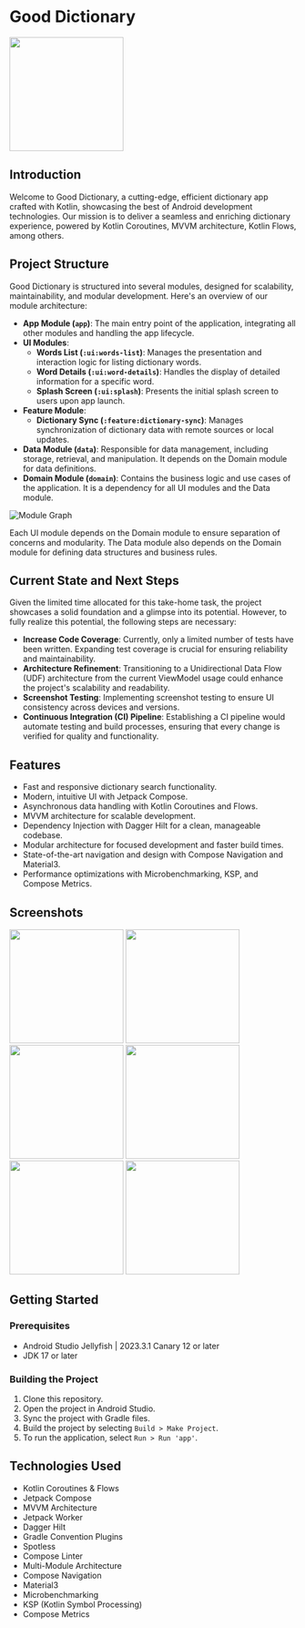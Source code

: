 # Good Dictionary

<p float="left">
  <img src="screenshots/output.gif" width="200" />
</p>

## Introduction
Welcome to Good Dictionary, a cutting-edge, efficient dictionary app crafted with Kotlin, showcasing the best of Android development technologies. Our mission is to deliver a seamless and enriching dictionary experience, powered by Kotlin Coroutines, MVVM architecture, Kotlin Flows, among others.

## Project Structure
Good Dictionary is structured into several modules, designed for scalability, maintainability, and modular development. Here's an overview of our module architecture:

- **App Module (`app`)**: The main entry point of the application, integrating all other modules and handling the app lifecycle.
- **UI Modules**: 
  - **Words List (`:ui:words-list`)**: Manages the presentation and interaction logic for listing dictionary words.
  - **Word Details (`:ui:word-details`)**: Handles the display of detailed information for a specific word.
  - **Splash Screen (`:ui:splash`)**: Presents the initial splash screen to users upon app launch.
- **Feature Module**:
  - **Dictionary Sync (`:feature:dictionary-sync`)**: Manages synchronization of dictionary data with remote sources or local updates.
- **Data Module (`data`)**: Responsible for data management, including storage, retrieval, and manipulation. It depends on the Domain module for data definitions.
- **Domain Module (`domain`)**: Contains the business logic and use cases of the application. It is a dependency for all UI modules and the Data module.


![Module Graph](screenshots/Screenshot%202024-03-04%20at%2006.29.28.png)


Each UI module depends on the Domain module to ensure separation of concerns and modularity. The Data module also depends on the Domain module for defining data structures and business rules.

## Current State and Next Steps
Given the limited time allocated for this take-home task, the project showcases a solid foundation and a glimpse into its potential. However, to fully realize this potential, the following steps are necessary:

- **Increase Code Coverage**: Currently, only a limited number of tests have been written. Expanding test coverage is crucial for ensuring reliability and maintainability.
- **Architecture Refinement**: Transitioning to a Unidirectional Data Flow (UDF) architecture from the current ViewModel usage could enhance the project's scalability and readability.
- **Screenshot Testing**: Implementing screenshot testing to ensure UI consistency across devices and versions.
- **Continuous Integration (CI) Pipeline**: Establishing a CI pipeline would automate testing and build processes, ensuring that every change is verified for quality and functionality.

## Features
- Fast and responsive dictionary search functionality.
- Modern, intuitive UI with Jetpack Compose.
- Asynchronous data handling with Kotlin Coroutines and Flows.
- MVVM architecture for scalable development.
- Dependency Injection with Dagger Hilt for a clean, manageable codebase.
- Modular architecture for focused development and faster build times.
- State-of-the-art navigation and design with Compose Navigation and Material3.
- Performance optimizations with Microbenchmarking, KSP, and Compose Metrics.

## Screenshots

<p float="left">
  <img src="screenshots/1.png" width="200" />
  <img src="screenshots/2.png" width="200" /> 
  <img src="screenshots/3.png" width="200" />
  <img src="screenshots/4.png" width="200" />
  <img src="screenshots/5.png" width="200" />
  <img src="screenshots/6.png" width="200" />
</p>

## Getting Started

### Prerequisites
- Android Studio Jellyfish | 2023.3.1 Canary 12 or later
- JDK 17 or later

### Building the Project
1. Clone this repository.
2. Open the project in Android Studio.
3. Sync the project with Gradle files.
4. Build the project by selecting `Build > Make Project`.
5. To run the application, select `Run > Run 'app'`.

## Technologies Used
- Kotlin Coroutines & Flows
- Jetpack Compose
- MVVM Architecture
- Jetpack Worker
- Dagger Hilt
- Gradle Convention Plugins
- Spotless
- Compose Linter
- Multi-Module Architecture
- Compose Navigation
- Material3
- Microbenchmarking
- KSP (Kotlin Symbol Processing)
- Compose Metrics




